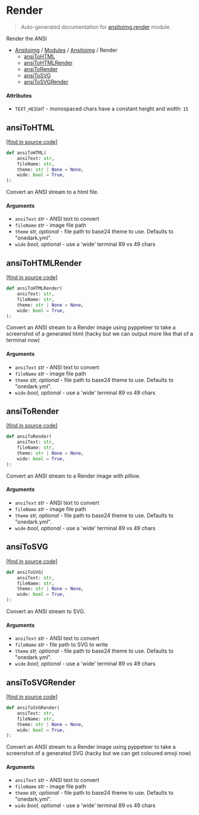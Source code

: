# Render

> Auto-generated documentation for [ansitoimg.render](../../../ansitoimg/render.py) module.

Render the ANSI

- [Ansitoimg](../README.md#ansitoimg-index) / [Modules](../MODULES.md#ansitoimg-modules) / [Ansitoimg](index.md#ansitoimg) / Render
    - [ansiToHTML](#ansitohtml)
    - [ansiToHTMLRender](#ansitohtmlrender)
    - [ansiToRender](#ansitorender)
    - [ansiToSVG](#ansitosvg)
    - [ansiToSVGRender](#ansitosvgrender)

#### Attributes

- `TEXT_HEIGHT` - monospaced chars have a constant height and width: `15`

## ansiToHTML

[[find in source code]](../../../ansitoimg/render.py#L178)

```python
def ansiToHTML(
    ansiText: str,
    fileName: str,
    theme: str | None = None,
    wide: bool = True,
):
```

Convert an ANSI stream to a html file.

#### Arguments

- `ansiText` *str* - ANSI text to convert
- `fileName` *str* - image file path
- `theme` *str, optional* - file path to base24 theme to use. Defaults to "onedark.yml".
- `wide` *bool, optional* - use a 'wide' terminal 89 vs 49 chars

## ansiToHTMLRender

[[find in source code]](../../../ansitoimg/render.py#L232)

```python
def ansiToHTMLRender(
    ansiText: str,
    fileName: str,
    theme: str | None = None,
    wide: bool = True,
):
```

Convert an ANSI stream to a Render image using pyppeteer to take a
screenshot of a generated html (hacky but we can output more like that
of a terminal now)

#### Arguments

- `ansiText` *str* - ANSI text to convert
- `fileName` *str* - image file path
- `theme` *str, optional* - file path to base24 theme to use. Defaults to "onedark.yml".
- `wide` *bool, optional* - use a 'wide' terminal 89 vs 49 chars

## ansiToRender

[[find in source code]](../../../ansitoimg/render.py#L84)

```python
def ansiToRender(
    ansiText: str,
    fileName: str,
    theme: str | None = None,
    wide: bool = True,
):
```

Convert an ANSI stream to a Render image with pillow.

#### Arguments

- `ansiText` *str* - ANSI text to convert
- `fileName` *str* - image file path
- `theme` *str, optional* - file path to base24 theme to use. Defaults to "onedark.yml".
- `wide` *bool, optional* - use a 'wide' terminal 89 vs 49 chars

## ansiToSVG

[[find in source code]](../../../ansitoimg/render.py#L24)

```python
def ansiToSVG(
    ansiText: str,
    fileName: str,
    theme: str | None = None,
    wide: bool = True,
):
```

Convert an ANSI stream to SVG.

#### Arguments

- `ansiText` *str* - ANSI text to convert
- `fileName` *str* - file path to SVG to write
- `theme` *str, optional* - file path to base24 theme to use. Defaults to "onedark.yml".
- `wide` *bool, optional* - use a 'wide' terminal 89 vs 49 chars

## ansiToSVGRender

[[find in source code]](../../../ansitoimg/render.py#L147)

```python
def ansiToSVGRender(
    ansiText: str,
    fileName: str,
    theme: str | None = None,
    wide: bool = True,
):
```

Convert an ANSI stream to a Render image using pyppeteer to take a
screenshot of a generated SVG (hacky but we can get coloured emoji now)

#### Arguments

- `ansiText` *str* - ANSI text to convert
- `fileName` *str* - image file path
- `theme` *str, optional* - file path to base24 theme to use. Defaults to "onedark.yml".
- `wide` *bool, optional* - use a 'wide' terminal 89 vs 49 chars
